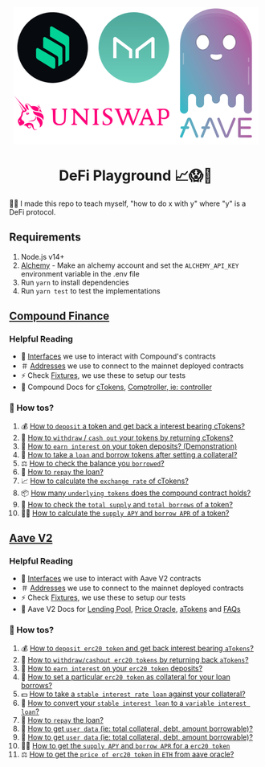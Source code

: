 <p align="center">
  <img src="./extras/defi-playground-logo.png" />
</p>
<h1 align="center">DeFi Playground 📈😱🚀</h1>

🙋‍♂️ I made this repo to teach myself, "how to do x with y" where "y" is a DeFi protocol.

## Requirements

1. Node.js v14+
2. [Alchemy](http://alchemyapi.io/) - Make an alchemy account and set the `ALCHEMY_API_KEY` environment variable in the .env file
3. Run `yarn` to install dependencies
4. Run `yarn test` to test the implementations

## [Compound Finance](https://compound.finance/)

### Helpful Reading

- 💽 [Interfaces](./contracts/compound) we use to interact with Compound's contracts
- ＃ [Addresses](./test/compound/utils/consts.ts#L1) we use to connect to the mainnet deployed contracts
- ⚡️ Check [Fixtures](./test/compound/utils/fixtures.ts#L25), we use these to setup our tests
- 📜 Compound Docs for [cTokens](https://compound.finance/docs/ctokens), [Comptroller, ie: controller](https://compound.finance/docs/comptroller)

### 🤔 How tos?

1. 💰 [How to `deposit` a token and get back a interest bearing cTokens?](./test/compound/01_deposits.test.ts#L19)
2. 💸 [How to `withdraw` / `cash out` your tokens by returning cTokens?](./test/compound/01_deposits.test.ts#L36)
3. 🤔 [How to `earn interest` on your token deposits? (Demonstration)](./test/compound/01_deposits.test.ts#L65)
4. 🏦 [How to take a `loan` and borrow tokens after setting a collateral?](./test/compound/02_borrow.test.ts#L22)
5. ⚖️ [How to check the balance you `borrowed`?](./test/compound/02_borrow.test.ts#L40)
6. 🥳 [How to `repay` the loan?](./test/compound/02_borrow.test.ts#L45)
7. 📈 [How to calculate the `exchange rate` of cTokens?](./test/compound/03_prices.test.ts#L20)
8. 📦 [How many `underlying tokens` does the compound contract holds?](./test/compound/03_prices.test.ts#L39)
9. 🧐 [How to check the `total supply` and `total borrows` of a token?](./test/compound/03_prices.test.ts#L44)
10. 🙋‍♂️ [How to calculate the `supply APY` and `borrow APR` of a token?](./test/compound/03_prices.test.ts#L51)

## [Aave V2](https://app.aave.com/markets)

### Helpful Reading

- 💽 [Interfaces](./contracts/aave_v2/) we use to interact with Aave V2 contracts
- ＃ [Addresses](./test/aave_v2/utils/consts.ts#L1) we use to connect to the mainnet deployed contracts
- ⚡️ Check [Fixtures](./test/aave_v2/utils/fixtures.ts#L25), we use these to setup our tests
- 📜 Aave V2 Docs for [Lending Pool](https://docs.aave.com/developers/the-core-protocol/lendingpool), [Price Oracle](https://docs.aave.com/developers/the-core-protocol/price-oracle), [aTokens](https://docs.aave.com/developers/the-core-protocol/atokens) and [FAQs](https://docs.aave.com/developers/glossary)

### 🤔 How tos?

1. 💰 [How to `deposit erc20 token` and get back interest bearing `aTokens`?](./test/aave_v2/01_deposits.test.ts#L20)
2. 💸 [How to `withdraw/cashout erc20 tokens` by returning back `aTokens`?](./test/aave_v2/01_deposits.test.ts#L45)
3. 🤔 [How to `earn interest` on your `erc20 token` deposits?](./test/aave_v2/01_deposits.test.ts#L74)
4. 🏦 [How to set a particular `erc20 token` as collateral for your loan borrows?](./test/aave_v2/02_borrow.test.ts#L26)
5. 💵 [How to take a `stable interest rate loan` against your collateral?](./test/aave_v2/02_borrow.test.ts#L37)
6. 💱 [How to convert your `stable interest loan` to a `variable interest loan`?](./test/aave_v2/02_borrow.test.ts#L63)
7. 🥳 [How to `repay` the loan?](./test/aave_v2/02_borrow.test.ts#L72)
8. 🧐 [How to get `user data` (ie: total collateral, debt, amount borrowable)?](./test/aave_v2/03_stats.test.ts#L28)
9. 🧐 [How to get `user data` (ie: total collateral, debt, amount borrowable)?](./test/aave_v2/03_stats.test.ts#L28)
10. 🙋‍♂️ [How to get the `supply APY` and `borrow APR` for a `erc20 token`](./test/aave_v2/03_stats.test.ts#L38)
11. ⚖️ [How to get the `price of erc20 token` in `ETH` from aave oracle?](./test/aave_v2/03_stats.test.ts#L51)
